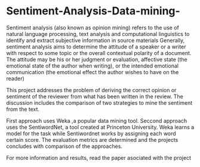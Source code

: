# Sentiment-Analysis-Data-mining-

Sentiment analysis (also known as opinion mining)
refers to the use of natural language processing, text
analysis and computational linguistics to identify and
extract subjective information in source materials
Generally, sentiment analysis aims to determine the
attitude of a speaker or a writer with respect to some topic
or the overall contextual polarity of a document. The
attitude may be his or her judgment or evaluation,
affective state (the emotional state of the author when
writing), or the intended emotional communication (the
emotional effect the author wishes to have on the
reader)

This project addresses the problem of deriving the
correct opinion or sentiment of the reviewer from what has
been written in the review. The discussion includes the
comparison of two strategies to mine the sentiment from
the text. 

First approach uses Weka ,a popular data mining
tool. Seccond approach uses the SentiwordNet, a tool
created at Princeton University. Weka learns a model for
the task while Sentiwordnet works by assigning each word
certain score. The evaluation metrics are determined and
the projects concludes with comparison of the approaches.

For more information and results, read the paper asociated with the project